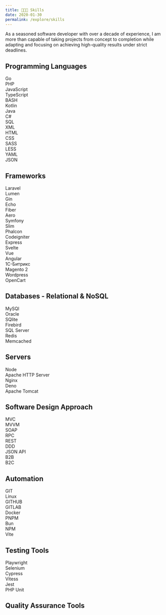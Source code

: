 ```yaml
---
title: 👨🏻‍💻 Skills
date: 2020-01-30
permalink: /explore/skills
---
```


As a seasoned software developer with over a decade of experience, I am more than capable of taking projects from concept to completion while adapting and focusing on achieving high-quality results under strict deadlines.

## Programming Languages

<div class="chips__choice">
	<div class="chip">Go</div>
	<div class="chip">PHP</div>
	<div class="chip">JavaScript</div>
	<div class="chip">TypeScript</div>
	<div class="chip">BASH</div>
	<div class="chip">Kotlin</div>
	<div class="chip">Java</div>
	<div class="chip">C#</div>
	<div class="chip">SQL</div>
	<div class="chip">XML</div>
	<div class="chip">HTML</div>
	<div class="chip">CSS</div>
	<div class="chip">SASS</div>
	<div class="chip">LESS</div>
	<div class="chip">YAML</div>
	<div class="chip">JSON</div>
</div>

## Frameworks

<div class="chips__choice">
	<div class="chip">Laravel</div>
	<div class="chip">Lumen</div>
	<div class="chip">Gin</div>
	<div class="chip">Echo</div>
	<div class="chip">Fiber</div>
	<div class="chip">Aero</div>
	<div class="chip">Symfony</div>
	<div class="chip">Slim</div>
	<div class="chip">Phalcon</div>
	<div class="chip">Codeigniter</div>
	<div class="chip">Express</div>
	<div class="chip">Svelte</div>
	<div class="chip">Vue</div>
	<div class="chip">Angular</div>
	<div class="chip">1С-Битрикс</div>
	<div class="chip">Magento 2</div>
	<div class="chip">Wordpress</div>
	<div class="chip">OpenCart</div>
</div>

## Databases - Relational & NoSQL

<div class="chips__choice">
	<div class="chip">MySQl</div>
	<div class="chip">Oracle</div>
	<div class="chip">SQlite</div>
	<div class="chip">Firebird</div>
	<div class="chip">SQL Server</div>
	<div class="chip">Redis</div>
	<div class="chip">Memcached</div>
</div>

## Servers

<div class="chips__choice">
	<div class="chip">Node</div>
	<div class="chip">Apache HTTP Server</div>
	<div class="chip">Nginx</div>
	<div class="chip">Deno</div>
	<div class="chip">Apache Tomcat</div>
</div>

## Software Design Approach

<div class="chips__choice">
	<div class="chip">MVC</div>
	<div class="chip">MVVM</div>
	<div class="chip">SOAP</div>
	<div class="chip">RPC</div>
	<div class="chip">REST</div>
	<div class="chip">DDD</div>
	<div class="chip">JSON API</div>
	<div class="chip">B2B</div>
	<div class="chip">B2C</div>
</div>

## Automation

<div class="chips__choice">
	<div class="chip">GIT</div>
	<div class="chip">Linux</div>
	<div class="chip">GITHUB</div>
	<div class="chip">GITLAB</div>
	<div class="chip">Docker</div>
	<div class="chip">PNPM</div>
	<div class="chip">Bun</div>
	<div class="chip">NPM</div>
	<div class="chip">Vite</div>
</div>

## Testing Tools

<div class="chips__choice">
	<div class="chip">Playwright</div>
	<div class="chip">Selenium</div>
	<div class="chip">Cypress</div>
	<div class="chip">Vitess</div>
	<div class="chip">Jest</div>
	<div class="chip">PHP Unit</div>
</div>

## Quality Assurance Tools
